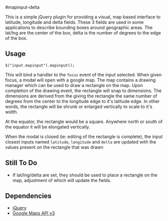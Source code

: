 #mapinput-delta

This is a simple jQuery plugin for providing a visual, map based interface to latitude, longitude and delta fields. These 3 fields are used in some applications to describe bounding boxes around geographic areas. The lat/lng are the center of the box, delta is the number of degrees to the edge of the box.

## Usage

`$("input.mapinput").mapinput();`

This will bind a handler to the `focus` event of the input selected. When given focus, a modal will open with a google map. The map contains a drawing manager which can be used to draw a rectangle on the map. Upon completion of the drawing event, the rectangle will snap to dimensions. The dimensions are derived from the giving the rectangle the same number of degrees from the center to the longitude edge to it's latitude edge. In other words, the rectangle will be shrunk or enlarged vertically to scale to it's width.

At the equator, the rectangle would be a square. Anywhere north or south of the equator it will be elongated vertically.

When the modal is closed (ie: editing of the rectangle is complete), the input closest inputs named `latitude`, `longitude` and `delta` are updated with the values present on the rectangle that was drawn

## Still To Do
- If lat/lng/delta are set, they should be used to place a rectangle on the map, adjustment of which will update the fields.

## Dependencies
- [jQuery](https://code.jquery.com/)
- [Google Maps API v3](https://developers.google.com/maps/)


